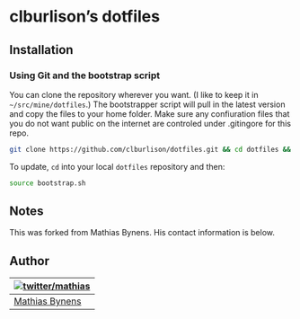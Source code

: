# clburlison’s dotfiles

## Installation

### Using Git and the bootstrap script

You can clone the repository wherever you want. (I like to keep it in `~/src/mine/dotfiles`.) The bootstrapper script will pull in the latest version and copy the files to your home folder. Make sure any confiuration files that you do not want public on the internet are controled under .gitingore for this repo. 

```bash
git clone https://github.com/clburlison/dotfiles.git && cd dotfiles && source bootstrap.sh
```

To update, `cd` into your local `dotfiles` repository and then:

```bash
source bootstrap.sh
```


## Notes

This was forked from Mathias Bynens. His contact information is below.

## Author

| [![twitter/mathias](http://gravatar.com/avatar/24e08a9ea84deb17ae121074d0f17125?s=70)](http://twitter.com/mathias "Follow @mathias on Twitter") |
|---|
| [Mathias Bynens](http://mathiasbynens.be/) |
